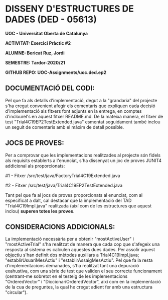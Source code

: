 # DISSENY D'ESTRUCTURES DE DADES (DED - 05613)

**UOC - Universitat Oberta de Catalunya**

**ACTIVITAT: Exercici Pràctic #2** 

**ALUMNE: Bericat Ruz, Jordi** 

**SEMESTRE: Tardor-2020/21** 

**GITHUB REPO: UOC-Assignments/uoc.ded.ep2** 


## DOCUMENTACIÓ DEL CODI:

Pel que fa als detalls d'implementació, degut a la "grandaria" del projecte s'ha cregut convenient afegir els comentaris que expliquen cada decisió d'implementació als fitxers font adjunts en la entrega, en comptes d'inclourel's en aquest fitxer README.md. De la mateixa manera, el fitxer de test "Trial4C19EP2TestExtended.java" esmentat seguidament també inclou un seguit de comentaris amb el màxim de detall possible. 
 
## JOCS DE PROVES:

Per a comprovar que les implementacions realitzades al projecte són fidels als requisits establerts a l'enunciat, s'ha dissenyat un joc de proves JUNIT4 addicional als proporcionats:

 #1 - Fitxer /src/test/java/FactoryTrial4C19Extended.java
 
 #2 - Fitxer /src/test/java/Trial4C19EP2TestExtended.java 

 Tant pel que fa al jocs de proves proporcionats al enunciat, com al especificat a dalt, cal destacar que la implementació del TAD "Trial4C19Impl.java" realitzada (així com de les estructures que aquest inclou)  **superen totes les proves**.

## CONSIDERACIONS ADDICIONALS:

 La implementació necessària per a obtenir "mostActiveUser" i "mostActiveTrial" s'ha realitzat de manera que cada cop que s'afegeix una resposta al sistema es calculen aquestes dues dades. Per assolir aquest objectiu s'han definit dos mètodes auxiliars a Trial4C19Impl.java; "establirUsuariMesActiu" i "establirAssaigMesActiu". Pel que fa la resta d'implementacions demanades, s'ha realitzat tant una depuració exahustiva, 
 com una sèrie de test que validen el seu correcte funcionament (centrant-me sobretot en el testeig de les implementacions "OrderedVector" i "DiccionariOrderedVector", així com en la implementació de la cua de preguntes, la qual he cregut adient fer amb una estructura "circular").

